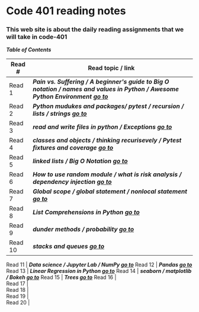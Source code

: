 # Code 401 reading notes
### This web site is about the daily reading assignments that we will take in code-401  

***Table of Contents***

Read #    |    Read topic / link
------    | ------------------
Read 1    | ***Pain vs. Suffering / A beginner's guide to Big O notation / names and values in Python / Awesome Python Environment         [go to]( https://osama-yousef.github.io/Code-401-reading-notes/class-01 )***
Read 2    | ***Python mudukes and packages/ pytest / recursion / lists / strings   [go to]( https://osama-yousef.github.io/Code-401-reading-notes/class-02 )***
Read 3    | ***read and write files in python / Exceptions   [go to]( https://osama-yousef.github.io/Code-401-reading-notes/class-03 )***
Read 4    | ***classes and objects / thinking recurisevely / Pytest fixtures and coverage   [go to]( https://osama-yousef.github.io/Code-401-reading-notes/class-04 )***
Read 5    | ***linked lists / Big O Notation   [go to]( https://osama-yousef.github.io/Code-401-reading-notes/class-05 )***
Read 6    | ***How to use random module / what is risk analysis / dependency injection  [go to]( https://osama-yousef.github.io/Code-401-reading-notes/class-06 )***
Read 7    | ***Global scope / global statement / nonlocal statement  [go to]( https://osama-yousef.github.io/Code-401-reading-notes/class-07 )***
Read 8    | ***List Comprehensions in Python  [go to]( https://osama-yousef.github.io/Code-401-reading-notes/class-08 )***
Read 9    | ***dunder methods / probability  [go to]( https://osama-yousef.github.io/Code-401-reading-notes/class-09 )***
Read 10   | ***stacks and queues [go to]( https://osama-yousef.github.io/Code-401-reading-notes/class-10 )***

Read 11   | ***Data science / Jupyter Lab / NumPy  [go to]( https://osama-yousef.github.io/Code-401-reading-notes/class-11 )***
Read 12   | ***Pandas  [go to]( https://osama-yousef.github.io/Code-401-reading-notes/class-12)***
Read 13   | ***Linear Regression in Python  [go to]( https://osama-yousef.github.io/Code-401-reading-notes/class-13)***
Read 14   | ***seaborn / matplotlib / Bokeh  [go to]( https://osama-yousef.github.io/Code-401-reading-notes/class-14)***
Read 15   | ***Trees  [go to]( https://osama-yousef.github.io/Code-401-reading-notes/class-15)***
Read 16   |     
Read 17   |     
Read 18   |     
Read 19   |    
Read 20   | 
